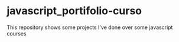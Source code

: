 # javascript_portifolio-curso
This repository shows some projects I've done over some javascript courses
